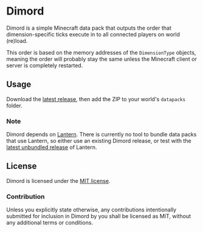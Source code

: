 # Dimord

Dimord is a simple Minecraft data pack that outputs the order that
dimension-specific ticks execute in to all connected players on world (re)load.

This order is based on the memory addresses of the `DimensionType` objects,
meaning the order will probably stay the same unless the Minecraft client or
server is completely restarted.

## Usage

Download the [latest release], then add the ZIP to your world's `datapacks`
folder.

### Note

Dimord depends on [Lantern]. There is currently no tool to bundle data packs
that use Lantern, so either use an existing Dimord release, or test with the
[latest unbundled release] of Lantern.

## License

Dimord is licensed under the [MIT license].

### Contribution

Unless you explicitly state otherwise, any contributions intentionally submitted
for inclusion in Dimord by you shall be licensed as MIT, without any additional
terms or conditions.

[latest release]: https://github.com/lanternmc/dimord/releases
[Lantern]: https://github.com/lanternmc/lantern
[latest unbundled release]: https://github.com/lanternmc/lantern/releases
[MIT license]: https://github.com/lanternmc/dimord/blob/master/LICENSE
